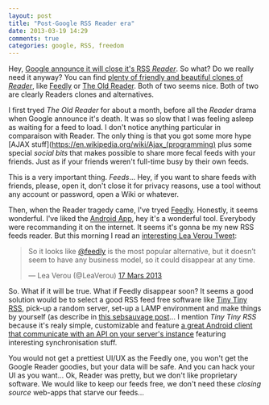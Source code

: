 ```yaml
---
layout: post
title: "Post-Google RSS Reader era"
date: 2013-03-19 14:29
comments: true
categories: google, RSS, freedom  
---
```


Hey, [Google announce it will close it's RSS *Reader*](http://googleblog.blogspot.fr/2013/03/a-second-spring-of-cleaning.html). 
So what? Do we really need it anyway? You can find [plenty of friendly and beautiful clones of *Reader*](http://www.johndcook.com/blog/2013/03/14/rss-readers-on-linux/), like [Feedly](http://feedly.com) or [The Old Reader](http://theoldreader.com/). Both of two seems nice. Both of two are clearly Readers clones and alternatives.

I first tryed *The Old Reader* for about a month, before all the *Reader* drama when Google announce it's death. It was so slow
that I was feeling asleep as waiting for a feed to load. I don't notice anything particular in comparaison with Reader. The only thing is that you got some more hype [AJAX stuff](https://en.wikipedia.org/wiki/Ajax_(programming) plus some special *social bits* that makes possible to share more fecal feeds with your friends. Just as if your friends weren't full-time busy by their own feeds.

This is a very important thing. *Feeds*... Hey, if you want to share feeds with friends, please, open it, don't close it for privacy reasons, use a tool without any account or password, open a Wiki or whatever. 

Then, when the Reader tragedy came, I've tryed [Feedly](http://feedly.com). Honestly, it seems wonderful. I've liked the [Android App](https://play.google.com/store/apps/details?id=com.devhd.feedly), hey it's a wonderful tool. Everybody were recommanding it on the internet. It seems it's gonna be my new RSS feeds reader. But this morning I read an [interesting Lea Verou Tweet](https://twitter.com/LeaVerou/status/313394360412672000):   

<blockquote class="twitter-tweet" lang="fr"><p>So it looks like <a href="https://twitter.com/feedly">@feedly</a> is the most popular alternative, but it doesn’t seem to have any business model, so it could disappear at any time.</p>&mdash; Lea Verou (@LeaVerou) <a href="https://twitter.com/LeaVerou/statuses/313394360412672000">17 Mars 2013</a></blockquote>
<script async src="//platform.twitter.com/widgets.js" charset="utf-8"></script>


So. What if it will be true. What if Feedly disappear soon? It seems a good solution would be to select a good RSS feed free software like [Tiny Tiny RSS](http://tt-rss.org/), pick-up a random server, set-up a LAMP environment and make things by yourself (as describe in [this sebsauvage post](http://www.sebsauvage.net/rhaa/index.php?2013/03/15/17/15/39-arretez-de-pleurer-google-reader-hebergez-un-lecteur-rss-chez-vous)... I mention *Tiny Tiny RSS* because it's realy simple, customizable and feature [a great Android client that communicate with an API on your server's instance](http://f-droid.org/repository/browse/?fdfilter=rss&fdid=org.fox.ttrss) featuring interesting synchronisation stuff.

You would not get a prettiest UI/UX as the Feedly one, you won't get the Google Reader goodies, but your data will be safe. And you can hack your UI as you want... Ok, Reader was pretty, but we don't like proprietary software. We would like to keep our feeds free, we don't need these *closing source* web-apps that starve our feeds...


